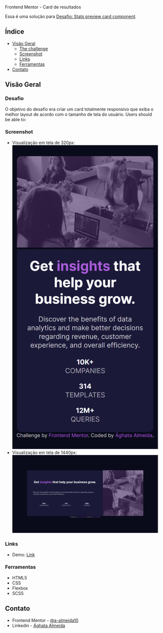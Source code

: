 Frontend Mentor - Card de resultados

Essa é uma solução para [ Desafio: Stats preview card component](https://www.frontendmentor.io/challenges/stats-preview-card-component-8JqbgoU62).

## Índice

- [Visão Geral](#desafio)
  - [The challenge](#the-challenge)
  - [Screenshot](#screenshot)
  - [Links](#links)
  - [Ferramentas](#ferramentas)
- [Contato](#contato)

## Visão Geral

### Desafio

O objetivo do desafio era criar um card totalmente responsivo que exiba o melhor layout de acordo com o tamanho de tela do usuário.
Users should be able to:

### Screenshot

- Visualização em tela de 320px:
  ![](./Screenshot-320px.png)
- Visualização em tela de 1440px:
  ![](./Screenshot-1440px.png)

### Links

- Demo: [Link](https://stats-preview-card-ecru.vercel.app/)

### Ferramentas

- HTML5
- CSS
- Flexbox
- SCSS

## Contato

- Frontend Mentor - [@a-almeida10](https://www.frontendmentor.io/profile/a-almeida10)
- Linkedin - [Ághata Almeida](https://www.linkedin.com/in/aghata-almeida/)
